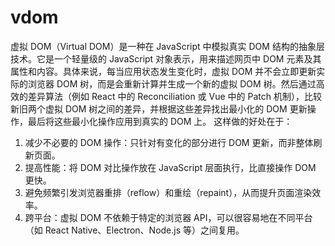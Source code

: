 # vdom

虚拟 DOM（Virtual DOM）是一种在 JavaScript 中模拟真实 DOM 结构的抽象层技术。它是一个轻量级的 JavaScript 对象表示，用来描述网页中 DOM 元素及其属性和内容。具体来说，每当应用状态发生变化时，虚拟 DOM 并不会立即更新实际的浏览器 DOM 树，而是会重新计算并生成一个新的虚拟 DOM 树。然后通过高效的差异算法（例如 React 中的 Reconciliation 或 Vue 中的 Patch 机制），比较新旧两个虚拟 DOM 树之间的差异，并根据这些差异找出最小化的 DOM 更新操作，最后将这些最小化操作应用到真实的 DOM 上。
这样做的好处在于：

1. 减少不必要的 DOM 操作：只针对有变化的部分进行 DOM 更新，而非整体刷新页面。
2. 提高性能：将 DOM 对比操作放在 JavaScript 层面执行，比直接操作 DOM 更快。
3. 避免频繁引发浏览器重排（reflow）和重绘（repaint），从而提升页面渲染效率。
4. 跨平台：虚拟 DOM 不依赖于特定的浏览器 API，可以很容易地在不同平台（如 React Native、Electron、Node.js 等）之间复用。
